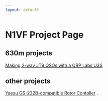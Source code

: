 ```yaml
---
layout: default
---
```

# N1VF Project Page

## 630m projects
[Making 2-way JT9 QSOs with a QRP Labs U3S](u3s-qso.md)

## other projects
[Yaesu GS-232B-compatible Rotor Contoller](https://github.com/bgelb/sat_rotor/blob/master/README.md)
.
